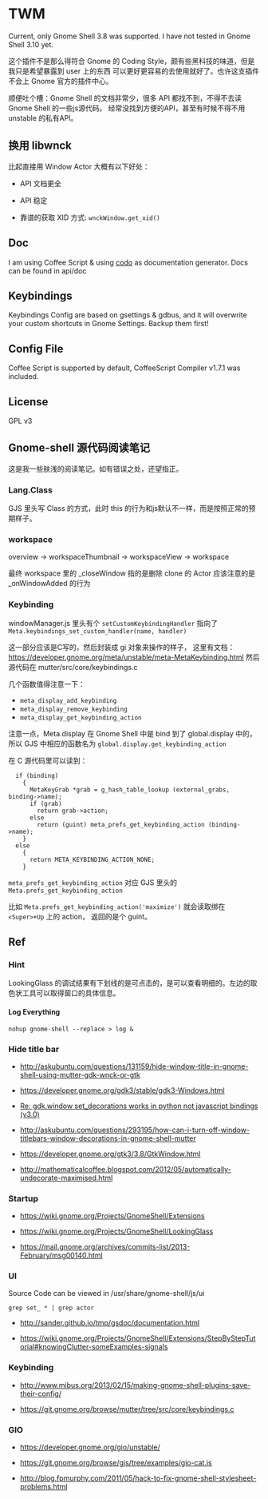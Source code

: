 # TWM

Current, only Gnome Shell 3.8 was supported. I have not tested in Gnome Shell 3.10 yet.

这个插件不是那么得符合 Gnome 的 Coding Style，颇有些黑科技的味道，但是我只是希望暴露到 user 上的东西
可以更好更容易的去使用就好了。也许这支插件不会上 Gnome 官方的插件中心。

顺便吐个槽：Gnome Shell 的文档非常少，很多 API 都找不到，不得不去读 Gnome Shell 的一些js源代码。
经常没找到方便的API，甚至有时候不得不用 unstable 的私有API。

## 换用 libwnck

比起直接用 Window Actor 大概有以下好处：

- API 文档更全

- API 稳定

- 靠谱的获取 XID 方式: `wnckWindow.get_xid()`

## Doc

I am using Coffee Script & using [codo](https://github.com/coffeedoc/codo) as documentation generator.
Docs can be found in api/doc

## Keybindings

Keybindings Config are based on gsettings & gdbus, and it will overwrite your custom shortcuts in Gnome Settings.  Backup them first!

## Config File

Coffee Script is supported by default, CoffeeScript Compiler v1.7.1 was included.

## License

GPL v3

## Gnome-shell 源代码阅读笔记

这是我一些肤浅的阅读笔记。如有错误之处，还望指正。

### Lang.Class

GJS 里头写 Class 的方式，此时 this 的行为和js默认不一样，而是按照正常的预期样子。

### workspace

overview -> workspaceThumbnail -> workspaceView -> workspace

最终 workspace 里的 _closeWindow 指的是删除 clone 的 Actor
应该注意的是 _onWindowAdded 的行为

### Keybinding

windowManager.js 里头有个 `setCustomKeybindingHandler`
指向了 `Meta.keybindings_set_custom_handler(name, handler)`

这一部分应该是C写的，然后封装成 gi 对象来操作的样子，
这里有文档：
https://developer.gnome.org/meta/unstable/meta-MetaKeybinding.html
然后源代码在 mutter/src/core/keybindings.c

几个函数值得注意一下：

- `meta_display_add_keybinding`
- `meta_display_remove_keybinding`
- `meta_display_get_keybinding_action`

注意一点，Meta.display 在 Gnome Shell 中是 bind 到了 global.display 中的，
所以 GJS 中相应的函数名为 `global.display.get_keybinding_action`

在 C 源代码里可以读到：
```
  if (binding)
    {
      MetaKeyGrab *grab = g_hash_table_lookup (external_grabs, binding->name);
      if (grab)
        return grab->action;
      else
        return (guint) meta_prefs_get_keybinding_action (binding->name);
    }
  else
    {
      return META_KEYBINDING_ACTION_NONE;
    }
```

`meta_prefs_get_keybinding_action` 对应 GJS 里头的 `Meta.prefs_get_keybinding_action`

比如 `Meta.prefs_get_keybinding_action('maximize')` 就会读取绑在 `<Super>+Up` 上的 action，
返回的是个 guint。

## Ref

### Hint

LookingGlass 的调试结果有下划线的是可点击的，是可以查看明细的。左边的取色状工具可以取得窗口的具体信息。

#### Log Everything

`nohup gnome-shell --replace > log &`

### Hide title bar

- http://askubuntu.com/questions/131159/hide-window-title-in-gnome-shell-using-mutter-gdk-wnck-or-gtk

- https://developer.gnome.org/gdk3/stable/gdk3-Windows.html

- [Re: gdk.window set_decorations works in python not javascript bindings (v3.0)](https://mail.gnome.org/archives/gnome-shell-list/2012-May/msg00023.html)

- http://askubuntu.com/questions/293195/how-can-i-turn-off-window-titlebars-window-decorations-in-gnome-shell-mutter

- https://developer.gnome.org/gtk3/3.8/GtkWindow.html

- http://mathematicalcoffee.blogspot.com/2012/05/automatically-undecorate-maximised.html

### Startup

- https://wiki.gnome.org/Projects/GnomeShell/Extensions

- https://wiki.gnome.org/Projects/GnomeShell/LookingGlass

- https://mail.gnome.org/archives/commits-list/2013-February/msg00140.html

### UI

Source Code can be viewed in /usr/share/gnome-shell/js/ui

`grep set_ * | grep actor`

- http://sander.github.io/tmp/gsdoc/documentation.html

- https://wiki.gnome.org/Projects/GnomeShell/Extensions/StepByStepTutorial#knowingClutter-someExamples-signals

### Keybinding

- http://www.mibus.org/2013/02/15/making-gnome-shell-plugins-save-their-config/

- https://git.gnome.org/browse/mutter/tree/src/core/keybindings.c

### GIO

- https://developer.gnome.org/gio/unstable/

- https://git.gnome.org/browse/gjs/tree/examples/gio-cat.js

- http://blog.fpmurphy.com/2011/05/hack-to-fix-gnome-shell-stylesheet-problems.html

